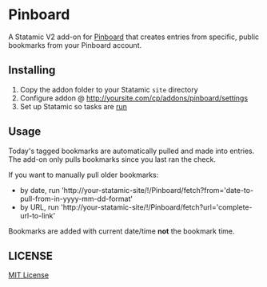 Pinboard
=================

A Statamic V2 add-on for [Pinboard](https://pinboard.in) that creates entries from specific, public bookmarks from your Pinboard account.

## Installing
1. Copy the addon folder to your Statamic `site` directory
2. Configure addon @ http://yoursite.com/cp/addons/pinboard/settings
3. Set up Statamic so tasks are [run](https://docs.statamic.com/addons/classes/tasks#starting)

## Usage

Today's tagged bookmarks are automatically pulled and made into entries. The add-on only pulls bookmarks since you last ran the check.

If you want to manually pull older bookmarks:

* by date, run 'http://your-statamic-site/!/Pinboard/fetch?from='date-to-pull-from-in-yyyy-mm-dd-format'
* by URL, run 'http://your-statamic-site/!/Pinboard/fetch?url='complete-url-to-link'

Bookmarks are added with current date/time **not** the bookmark time.

## LICENSE

[MIT License](http://emd.mit-license.org)
